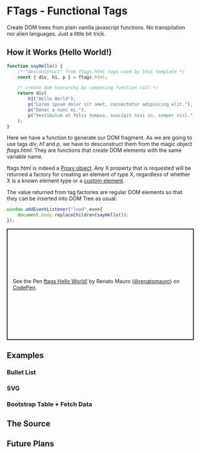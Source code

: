 # FTags - Functional Tags

Create DOM trees from plain vanilla javascript functions. No transpilation nor alien languages. Just a little bit trick. 

## How it Works (Hello World!)

```javascript
function sayHello() {
    /* "desconstruct" from ftags.html tags used by this template */
    const { div, h1, p } = ftags.html;

    /* create dom hierarchy by composing function call */
    return div(
        h1("Hello World"),
        p("Lorem ipsum dolor sit amet, consectetur adipiscing elit."),
        p("Donec a nunc mi."),
        p("Vestibulum at felis tempus, suscipit nisi in, semper nisl.")
    );
}
```

Here we have a function to generate our DOM fragment. As we are going to
use tags *div*, *h1* and *p*, we have to desconstruct them from the 
magic object *ftags.html*. They are functions that create DOM elements
with the same variable name. 

ftags.html is indeed a [Proxy object](https://developer.mozilla.org/en-US/docs/Web/JavaScript/Reference/Global_Objects/Proxy). Any X property that is requested will be returned a factory for creating an element of type X, regardless of whether X is a known element type or a [custom element](https://developer.mozilla.org/en-US/docs/Web/API/CustomElementRegistry).

The value returned from tag factories are regular DOM elements so that they can be inserted 
into DOM Tree as usual:

```javascript
window.addEventListener("load",ev=>{
    document.body.replaceChildren(sayHello());
});
```

<p class="codepen" data-height="300" data-default-tab="js,result" data-slug-hash="wvmqvOv" data-editable="true" data-user="renatomauro" style="height: 300px; box-sizing: border-box; display: flex; align-items: center; justify-content: center; border: 2px solid; margin: 1em 0; padding: 1em;">
  <span>See the Pen <a href="https://codepen.io/renatomauro/pen/wvmqvOv">
  ftags Hello World!</a> by Renato Mauro (<a href="https://codepen.io/renatomauro">@renatomauro</a>)
  on <a href="https://codepen.io">CodePen</a>.</span>
</p>
<script async src="https://cpwebassets.codepen.io/assets/embed/ei.js"></script>

## Examples

### Bullet List

### SVG

### Bootstrap Table + Fetch Data


## The Source

## Future Plans

